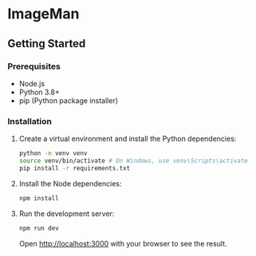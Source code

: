 # ImageMan

## Getting Started

### Prerequisites

- Node.js
- Python 3.8+
- pip (Python package installer)

### Installation
1. Create a virtual environment and install the Python dependencies:
    ```bash
    python -m venv venv
    source venv/bin/activate # On Windows, use venv\Scripts\activate
    pip install -r requirements.txt
    ```

2. Install the Node dependencies:
    ```bash
    npm install
    ```

3. Run the development server:
    ```bash
    npm run dev
    ```

    Open [http://localhost:3000](http://localhost:3000) with your browser to see the result.
